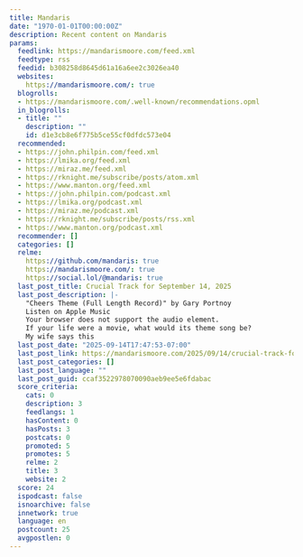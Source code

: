 ```yaml
---
title: Mandaris
date: "1970-01-01T00:00:00Z"
description: Recent content on Mandaris
params:
  feedlink: https://mandarismoore.com/feed.xml
  feedtype: rss
  feedid: b308258d8645d61a16a6ee2c3026ea40
  websites:
    https://mandarismoore.com/: true
  blogrolls:
  - https://mandarismoore.com/.well-known/recommendations.opml
  in_blogrolls:
  - title: ""
    description: ""
    id: d1e3cb8e6f775b5ce55cf0dfdc573e04
  recommended:
  - https://john.philpin.com/feed.xml
  - https://lmika.org/feed.xml
  - https://miraz.me/feed.xml
  - https://rknight.me/subscribe/posts/atom.xml
  - https://www.manton.org/feed.xml
  - https://john.philpin.com/podcast.xml
  - https://lmika.org/podcast.xml
  - https://miraz.me/podcast.xml
  - https://rknight.me/subscribe/posts/rss.xml
  - https://www.manton.org/podcast.xml
  recommender: []
  categories: []
  relme:
    https://github.com/mandaris: true
    https://mandarismoore.com/: true
    https://social.lol/@mandaris: true
  last_post_title: Crucial Track for September 14, 2025
  last_post_description: |-
    "Cheers Theme (Full Length Record)" by Gary Portnoy
    Listen on Apple Music
    Your browser does not support the audio element.
    If your life were a movie, what would its theme song be?
    My wife says this
  last_post_date: "2025-09-14T17:47:53-07:00"
  last_post_link: https://mandarismoore.com/2025/09/14/crucial-track-for-september.html
  last_post_categories: []
  last_post_language: ""
  last_post_guid: ccaf3522978070090aeb9ee5e6fdabac
  score_criteria:
    cats: 0
    description: 3
    feedlangs: 1
    hasContent: 0
    hasPosts: 3
    postcats: 0
    promoted: 5
    promotes: 5
    relme: 2
    title: 3
    website: 2
  score: 24
  ispodcast: false
  isnoarchive: false
  innetwork: true
  language: en
  postcount: 25
  avgpostlen: 0
---
```

